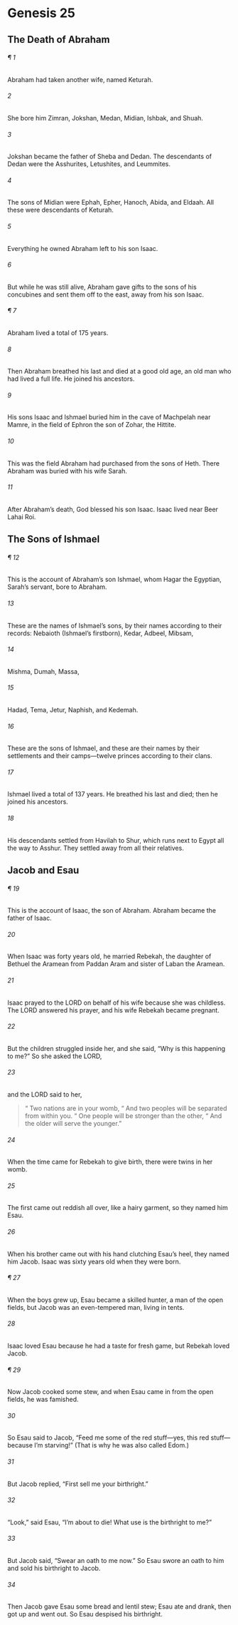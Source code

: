 # Genesis 25
## The Death of Abraham
###### ¶ 1
Abraham had taken another wife, named Keturah.
###### 2
She bore him Zimran, Jokshan, Medan, Midian, Ishbak, and Shuah.
###### 3
Jokshan became the father of Sheba and Dedan. The descendants of Dedan were the Asshurites, Letushites, and Leummites.
###### 4
The sons of Midian were Ephah, Epher, Hanoch, Abida, and Eldaah. All these were descendants of Keturah.
###### 5
Everything he owned Abraham left to his son Isaac.
###### 6
But while he was still alive, Abraham gave gifts to the sons of his concubines and sent them off to the east, away from his son Isaac.
###### ¶ 7
Abraham lived a total of 175 years.
###### 8
Then Abraham breathed his last and died at a good old age, an old man who had lived a full life. He joined his ancestors.
###### 9
His sons Isaac and Ishmael buried him in the cave of Machpelah near Mamre, in the field of Ephron the son of Zohar, the Hittite.
###### 10
This was the field Abraham had purchased from the sons of Heth. There Abraham was buried with his wife Sarah.
###### 11
After Abraham’s death, God blessed his son Isaac. Isaac lived near Beer Lahai Roi.
## The Sons of Ishmael
###### ¶ 12
This is the account of Abraham’s son Ishmael, whom Hagar the Egyptian, Sarah’s servant, bore to Abraham.
###### 13
These are the names of Ishmael’s sons, by their names according to their records: Nebaioth (Ishmael’s firstborn), Kedar, Adbeel, Mibsam,
###### 14
Mishma, Dumah, Massa,
###### 15
Hadad, Tema, Jetur, Naphish, and Kedemah.
###### 16
These are the sons of Ishmael, and these are their names by their settlements and their camps—twelve princes according to their clans.
###### 17
Ishmael lived a total of 137 years. He breathed his last and died; then he joined his ancestors.
###### 18
His descendants settled from Havilah to Shur, which runs next to Egypt all the way to Asshur. They settled away from all their relatives.
## Jacob and Esau
###### ¶ 19
This is the account of Isaac, the son of Abraham.
Abraham became the father of Isaac.
###### 20
When Isaac was forty years old, he married Rebekah, the daughter of Bethuel the Aramean from Paddan Aram and sister of Laban the Aramean.
###### 21
Isaac prayed to the LORD on behalf of his wife because she was childless. The LORD answered his prayer, and his wife Rebekah became pregnant.
###### 22
But the children struggled inside her, and she said, “Why is this happening to me?” So she asked the LORD,
###### 23
and the LORD said to her,
>  “ Two nations are in your womb,
>  “ And two peoples will be separated from within you.
>  “ One people will be stronger than the other,
>  “ And the older will serve the younger.”
###### 24
When the time came for Rebekah to give birth, there were twins in her womb.
###### 25
The first came out reddish all over, like a hairy garment, so they named him Esau.
###### 26
When his brother came out with his hand clutching Esau’s heel, they named him Jacob. Isaac was sixty years old when they were born.
###### ¶ 27
When the boys grew up, Esau became a skilled hunter, a man of the open fields, but Jacob was an even-tempered man, living in tents.
###### 28
Isaac loved Esau because he had a taste for fresh game, but Rebekah loved Jacob.
###### ¶ 29
Now Jacob cooked some stew, and when Esau came in from the open fields, he was famished.
###### 30
So Esau said to Jacob, “Feed me some of the red stuff—yes, this red stuff—because I’m starving!” (That is why he was also called Edom.)
###### 31
But Jacob replied, “First sell me your birthright.”
###### 32
“Look,” said Esau, “I’m about to die! What use is the birthright to me?”
###### 33
But Jacob said, “Swear an oath to me now.” So Esau swore an oath to him and sold his birthright to Jacob.
###### 34
Then Jacob gave Esau some bread and lentil stew; Esau ate and drank, then got up and went out. So Esau despised his birthright.
